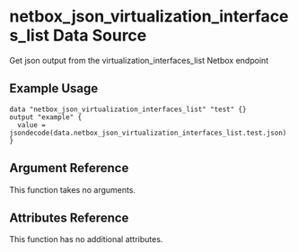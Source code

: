 # netbox\_json\_virtualization\_interfaces\_list Data Source

Get json output from the virtualization_interfaces_list Netbox endpoint

## Example Usage

```hcl
data "netbox_json_virtualization_interfaces_list" "test" {}
output "example" {
  value = jsondecode(data.netbox_json_virtualization_interfaces_list.test.json)
}
```

## Argument Reference

This function takes no arguments.

## Attributes Reference

This function has no additional attributes.

